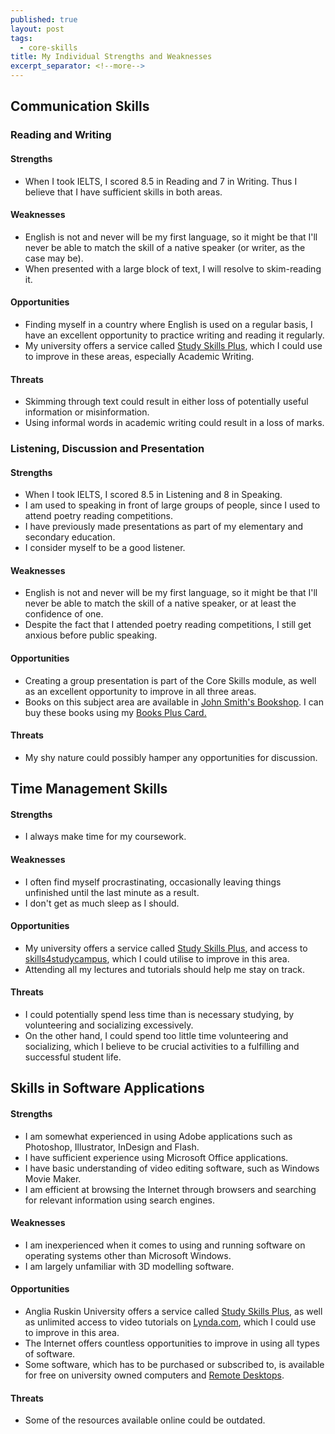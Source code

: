 ```yaml
---
published: true
layout: post
tags:
  - core-skills
title: My Individual Strengths and Weaknesses
excerpt_separator: <!--more-->
---
```


## Communication Skills 
<h3>Reading and Writing</h3>
<h4>Strengths</h4>
  <ul>
    <li>When I took IELTS, I scored 8.5 in Reading and 7 in Writing. Thus I believe that I have sufficient skills in both areas.</li>
    </ul>
<h4>Weaknesses</h4>
   <ul>
     <li>English is not and never will be my first language, so it might be that I'll never be able to match the skill of a native speaker (or writer, as the case may be).</li>
     <li>When presented with a large block of text, I will resolve to skim-reading it.</li>
   </ul>
 <h4>Opportunities</h4>
   <ul>
     <li>Finding myself in a country where English is used on a regular basis, I have an excellent opportunity to practice writing and reading it regularly.</li>
     <li>My university offers a service called <a href="http://web.anglia.ac.uk/anet/studyskillsplus/">Study Skills Plus</a>, which I could use to improve in these areas, especially Academic Writing.</li>
   </ul>
<h4>Threats</h4>
   <ul>
     <li>Skimming through text could result in either loss of potentially useful information or misinformation.</li>
     <li>Using informal words in academic writing could result in a loss of marks.</li>
   </ul>
<!--more--> 
   
<h3>Listening, Discussion and Presentation</h3>
<h4>Strengths</h4>
 <ul>
    <li>When I took IELTS, I scored 8.5 in Listening and 8 in Speaking.</li>
    <li>I am used to speaking in front of large groups of people, since I used to attend poetry reading competitions.</li>
    <li>I have previously made presentations as part of my elementary and secondary education.</li>
    <li>I consider myself to be a good listener.</li>
  </ul>
<h4>Weaknesses</h4>
  <ul>
    <li>English is not and never will be my first language, so it might be that I'll never be able to match the skill of a native speaker, or at least the confidence of one.</li>
    <li>Despite the fact that I attended poetry reading competitions, I still get anxious before public speaking.</li>
  </ul>
<h4>Opportunities</h4>
  <ul>
    <li>Creating a group presentation is part of the Core Skills module, as well as an excellent opportunity to improve in all three areas.</li>
    <li>Books on this subject area are available in <a href="http://www.johnsmith.co.uk/aru">John Smith's Bookshop</a>. I can buy these books using my <a href="http://www.johnsmith.co.uk/aru/books-plus-scheme">Books Plus Card.</a></li>
  </ul>
<h4>Threats</h4>
  <ul>
    <li>My shy nature could possibly hamper any opportunities for discussion.</li>
  </ul>
    
## Time Management Skills 
<h4>Strengths</h4>
  <ul>
    <li>I always make time for my coursework.</li>
  </ul>
<h4>Weaknesses</h4>
  <ul>
    <li>I often find myself procrastinating, occasionally leaving things unfinished until the last minute as a result.</li>
    <li>I don't get as much sleep as I should.</li>
  </ul>
<h4>Opportunities</h4>
  <ul>
    <li>My university offers a service called <a href="http://web.anglia.ac.uk/anet/studyskillsplus/">Study Skills Plus</a>, and access to <a href="http://www.skills4studycampus.com/palgrave/">skills4studycampus</a>, which I could utilise to improve in this area.</li>
     <li>Attending all my lectures and tutorials should help me stay on track.</li>
  </ul>
<h4>Threats</h4>
  <ul>
    <li>I could potentially spend less time than is necessary studying, by volunteering and socializing excessively.</li>
    <li>On the other hand, I could spend too little time volunteering and socializing, which I believe to be crucial activities to a fulfilling and successful student life.</li>
            </ul>
    
## Skills in Software Applications

<h4>Strengths</h4>
  <ul>
    <li>I am somewhat experienced in using Adobe applications such as Photoshop, Illustrator, InDesign and Flash.</li>
    <li>I have sufficient experience using Microsoft Office applications.</li>
    <li>I have basic understanding of video editing software, such as Windows Movie Maker.</li>
    <li>I am efficient at browsing the Internet through browsers and searching for relevant information using search engines.</li>
  </ul>
<h4>Weaknesses</h4>
  <ul>
    <li>I am inexperienced when it comes to using and running software on operating systems other than Microsoft Windows.</li>
    <li>I am largely unfamiliar with 3D modelling software.</li>
  </ul>
<h4>Opportunities</h4>
  <ul>
    <li>Anglia Ruskin University offers a service called <a href="http://web.anglia.ac.uk/anet/studyskillsplus/">Study Skills Plus</a>, as well as unlimited access to video tutorials on <a href="https://www.lynda.com/">Lynda.com</a>, which I could use to improve in this area.</li>
     <li>The Internet offers countless opportunities to improve in using all types of software.</li>
     <li>Some software, which has to be purchased or subscribed to, is available for free on university owned computers and <a href="http://web.anglia.ac.uk/it/services/remotedesktop/">Remote Desktops</a>.</li>
  </ul>
<h4>Threats</h4>
  <ul>
    <li>Some of the resources available online could be outdated.</li>
  </ul>
